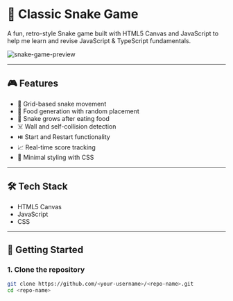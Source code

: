 # 🐍 Classic Snake Game

A fun, retro-style Snake game built with HTML5 Canvas and JavaScript to help me learn and revise JavaScript & TypeScript fundamentals.

![snake-game-preview](./assets/screenshot.png)

---

## 🎮 Features

- 🧱 Grid-based snake movement
- 🍎 Food generation with random placement
- 🐍 Snake grows after eating food
- ☠️ Wall and self-collision detection
- ⏯️ Start and Restart functionality
- 📈 Real-time score tracking
- 💅 Minimal styling with CSS

---

## 🛠️ Tech Stack

- HTML5 Canvas  
- JavaScript  
- CSS  

---

## 🚀 Getting Started

### 1. Clone the repository

```bash
git clone https://github.com/<your-username>/<repo-name>.git
cd <repo-name>
